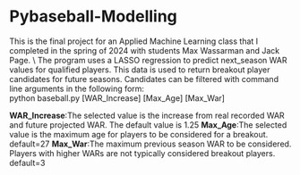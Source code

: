 # Pybaseball-Modelling

This is the final project for an Applied Machine Learning class that I completed in the spring of 2024 with students Max Wassarman and Jack Page. \\
The program uses a LASSO regression to predict next_season WAR values for qualified players. This data is used to return breakout player candidates for future seasons. Candidates can be filtered with command line arguments in the following form:\
  python baseball.py [WAR_Increase] [Max_Age] [Max_War]

**WAR_Increase**:The selected value is the increase from real recorded WAR and future projected WAR. The default value is 1.25
**Max_Age**:The selected value is the maximum age for players to be considered for a breakout. default=27
**Max_War**:The maximum previous season WAR to be considered. Players with higher WARs are not typically considered breakout players. default=3
